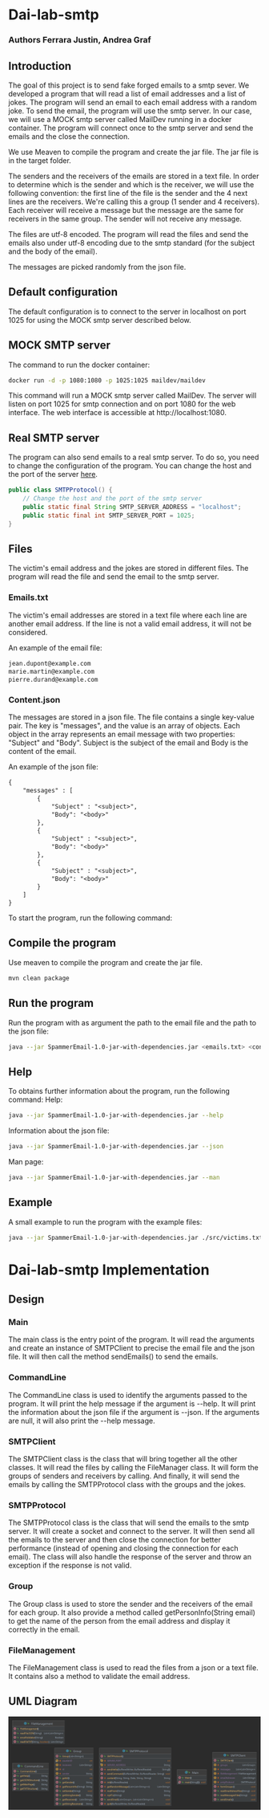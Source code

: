 # Dai-lab-smtp

### Authors Ferrara Justin, Andrea Graf

## Introduction

The goal of this project is to send fake forged emails to a smtp sever. We developed a program that will read a list of
email addresses and a list of jokes. The program will send an email to each email address with a random joke. To send
the email, the program will use the smtp server. In our case, we will use a MOCK smtp server called MailDev running in
a docker container. The program will connect once to the smtp server and send the emails and the close the connection.

We use Meaven to compile the program and create the jar file. The jar file is in the target folder.

The senders and the receivers of the emails are stored in a text file. In order to determine which is the sender and 
which is the receiver, we will use the following convention: the first line of the file is the sender and the 4 next 
lines are the receivers. We're calling this a group (1 sender and 4 receivers). Each receiver will receive a message but the 
message are the same for receivers in the same group. The sender will not receive any message.

The files are utf-8 encoded. The program will read the files and send the emails also under utf-8 encoding due to the 
smtp standard (for the subject and the body of the email).

The messages are picked randomly from the json file.

## Default configuration
The default configuration is to connect to the server in localhost on port 1025 for using the MOCK smtp server described
below.

## MOCK SMTP server
The command to run the docker container:
```bash
docker run -d -p 1080:1080 -p 1025:1025 maildev/maildev
```
This command will run a MOCK smtp server called MailDev. The server will listen on port 1025 for smtp connection and on
port 1080 for the web interface. The web interface is accessible at http://localhost:1080.

## Real SMTP server
The program can also send emails to a real smtp server. To do so, you need to change the configuration of the program.
You can change the host and the port of the server [here](https://github.com/DAIFerraraGraf/dai-lab-smtp/blob/main/src/main/java/EmailSender/SMTPProtocol.java).
```java
public class SMTPProtocol() {
    // Change the host and the port of the smtp server
    public static final String SMTP_SERVER_ADDRESS = "localhost";
    public static final int SMTP_SERVER_PORT = 1025;
}
```

## Files
The victim's email address and the jokes are stored in different files. The program will read the file and send the
email to the smtp server.
### Emails.txt
The victim's email addresses are stored in a text file where each line are another email address. If the line is not a 
valid email address, it will not be considered.

An example of the email file:
```
jean.dupont@example.com
marie.martin@example.com
pierre.durand@example.com
```
### Content.json
The messages are stored in a json file. The file contains a single key-value pair. The key is "messages", and the value is an array of objects. 
Each object in the array represents an email message with two properties: "Subject" and "Body". Subject is the subject of
the email and Body is the content of the email.

An example of the json file:
```
{
    "messages" : [
        {
            "Subject" : "<subject>",
            "Body": "<body>"
        },
        {
            "Subject" : "<subject>",
            "Body": "<body>"
        },
        {
            "Subject" : "<subject>",
            "Body": "<body>"
        }
    ]
}
```

To start the program, run the following command:


## Compile the program
Use meaven to compile the program and create the jar file.
```bash
mvn clean package
```

## Run the program

Run the program with as argument the path to the email file and the path to the json file:
```bash
java --jar SpammerEmail-1.0-jar-with-dependencies.jar <emails.txt> <content.json>
```

## Help

To obtains further information about the program, run the following command:
Help:
```bash
java --jar SpammerEmail-1.0-jar-with-dependencies.jar --help
```
Information about the json file:
```bash
java --jar SpammerEmail-1.0-jar-with-dependencies.jar --json
```
Man page:
```bash
java --jar SpammerEmail-1.0-jar-with-dependencies.jar --man
```
## Example
A small example to run the program with the example files:
```bash
java --jar SpammerEmail-1.0-jar-with-dependencies.jar ./src/victims.txt ./src/jokes.json
```

# Dai-lab-smtp Implementation
## Design

### Main
The main class is the entry point of the program. It will read the arguments and create an instance of SMTPClient to 
precise the email file and the json file. It will then call the method sendEmails() to send the emails.

### CommandLine
The CommandLine class is used to identify the arguments passed to the program. It will print the help message if the
argument is --help. It will print the information about the json file if the argument is --json. If the arguments are 
null, it will also print the --help message.

### SMTPClient
The SMTPClient class is the class that will bring together all the other classes. It will read the files by 
calling the FileManager class. It will form the groups of senders and receivers by calling. And finally, it will send 
the emails by calling the SMTPProtocol class with the groups and the jokes.

### SMTPProtocol
The SMTPProtocol class is the class that will send the emails to the smtp server. It will create a socket and connect 
to the server. It will then send all the emails to the server and then close the connection for better performance (instead 
of opening and closing the connection for each email). The class will also handle the response of the server and throw 
an exception if the response is not valid.

### Group
The Group class is used to store the sender and the receivers of the email for each group. It also provide a method called
getPersonInfo(String email) to get the name of the person from the email address and display it correctly in the email.

### FileManagement
The FileManagement class is used to read the files from a json or a text file. It contains also a method to validate the 
email address.

## UML Diagram
![UML Diagram](figures/diagram.png)